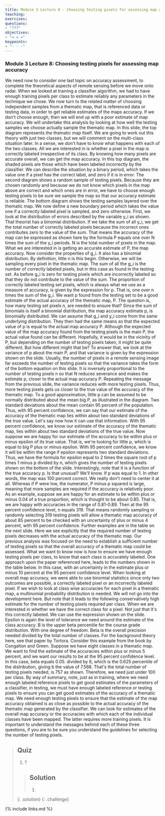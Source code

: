 ```yaml
---
title: Module 3 Lecture 8 - Choosing testing pixels for assessing map accuracy
teaching: 
exercises: 
questions:
- "???"
objectives:
- "= = ="
keypoints:
- "- - -"
---
```


### Module 3 Lecture 8: Choosing testing pixels for assessing map accuracy

We need now to consider one last topic on accuracy assessment, to complete the theoretical aspects of remote sensing before we move onto radar. When we looked at training a classifier algorithm, we had to have enough training pixels per class to estimate reliably any parameters in the technique we chose. We now turn to the related matter of choosing independent samples from a thematic map, that is referenced data or testing data, in order to get reliable estimates of the maps accuracy. If we don't choose enough, then we will end up with a poor estimate of map accuracy. We will undertake this analysis by looking at how well the testing samples we choose actually sample the thematic map. In this slide, the top diagram represents the thematic map itself. We are going to work out this theory with just two classes, but we will comment on the multi-class situation later. In a sense, we don't have to know what happens with each of the two classes. All we are interested in is whether a pixel in the map is correctly labeled irrespective of its class. By knowing how many pixels are accurate overall, we can get the map accuracy. In this top diagram, the shaded pixels are those which have been labeled incorrectly by the classifier. We can describe the situation by a binary period, which takes the value one if a pixel has the correct label, and zero if it is in error. The second diagram shows a random sample of testing pixels. Because they are chosen randomly and because we do not know which pixels in the map above are correct and which ones are in error, we have to choose enough testing pixels to be sure we sample the map so that our accuracy estimate is reliable. The bottom diagram shows the testing samples layered over the thematic map. We now define a new boundary period which takes the value one if a correctly labeled pixel is sampled, and zero otherwise. First, we look at the distribution of errors described by the variable y_i as shown. That theorist has a binomial distribution. If we take the sum of all y_i, we get the total number of correctly labeled pixels because the incorrect ones contributes zero to the value of the sum. That means the accuracy of the map can be expressed as shown here by the formula P equals one over N times the sum of the y_i periods. N is the total number of pixels in the map. What we are interested in is getting an accurate estimate of P, the map accuracy. Now consider the properties of g_i. It also has a binomial distribution. By definition, little n is this begin. Otherwise, we will be sampling every pixel in the thematic map. The sum of all the g_i is the number of correctly labeled pixels, but in this case as found in the testing set. As before g_i is zero for testing pixels which are incorrectly labeled so that they do not contribute to the value of the sum. The proportion of correctly labeled testing set pixels, which is always what we use as a measure of accuracy, is given by the expression for p. That is, one over n times the sum of the g_i. We want p found from the testing set to be a good estimate of the actual accuracy of the thematic map, P. The question is, how many testing set pixels n, are needed to ensure that? Since the sum of binomials is itself a binomial distribution, the map accuracy estimate p, is binomially distributed. We can assume that g_i and y_i come from the same underlying distribution. They then had the same means so that the expected value of p is equal to the actual map accuracy P. Although the expected value of the map accuracy found from the testing pixels is the main P, the actual value found can be different. Hopefully, it would be in the vicinity of P, but depending on the number of testing pixels taken, it might be quite different. But how different might that be? To answer that, we look at the variance of p about the main P, and that variance is given by the expression shown on the slide. Usually, the number of pixels in a remote sensing image far exceeds the number of testing pixels so that the variance takes the form of the bottom equation on this slide. It is inversely proportional to the number of testing pixels n so that N reduces severance and makes the estimate p, closer to the actual map accuracy P. Repeating the message from the previous slide, the variance reduces with more testing pixels. Thus, more testing pixels gets us closer to the true value of the accuracy of the thematic map. To a good approximation, little p can be assumed to be normally distributed about the mean big P, as illustrated in the diagram. Two standard deviations about the mean contain 95 percent of the population. Thus, with 95 percent confidence, we can say that our estimate of the accuracy of the thematic map lies within about two standard deviations of the true value. Let's say now how it can use that information. With 95 percent confidence, we know our estimate of the accuracy of the thematic map, lies within about two standard deviations of the true value. Now suppose we are happy for our estimate of the accuracy to be within plus or minus epsilon of its true value. That is, we're looking for little p, which is equal to big P plus or minus epsilon. With 95 percent confidence, we know it will be within the range if epsilon represents two standard deviations. Thus, we have the formula for epsilon equal to 2 times the square root of p times 1 minus p divided by n, which gives the number of testing pixels shown on the bottom of the slide. Interestingly, note that it is a function of the true accuracy p. Is that unusual? We'll know. If p was equal to 1. In other words, the map was 100 percent correct. We really don't need to center it at all. Whereas if P were low, the numerator, P minus p squared is large, meaning that more samples are required if the accuracy is relatively poor. As an example, suppose we are happy for an estimate to be within plus or minus 0.04 of a true proportion, which is thought to be about 0.85. That is, we are happy with accuracies in the range of 0.81-0.89. Then at the 95 percent confidence level, n equals 319. That means randomly sampling or randomly selecting 319 testing pixels will allow a thematic map accuracy of about 85 percent to be checked with an uncertainty of plus or minus 4 percent, with 95 percent confidence. Further examples are in the table on the next slide. Here we see explicitly that the required number of testing pixels decreases with the actual accuracy of the thematic map. Our previous analysis was focused on the need to establish a sufficient number of testing pixels so that the overall accuracy of a thematic map could be assessed. What we want to know now is how to ensure we have enough testing pixels per class, to know that each class is accurately labeled. One approach upon the paper referenced here, leads to the numbers shown in the table below. In this case, with an uncertainty in the estimate plus or minus 10 percent at the 95 percent confidence level. When looking at overall map accuracy, we were able to use binomial statistics since only two outcomes are possible, a correctly labeled pixel or an incorrectly labeled pixel. If we wish to look at class wise accuracies for each pixel in a thematic map, a multinomial probability distribution is needed. We will not go into the development here. But note that it leads to the following conservatively high estimate for the number of testing pixels required per class. When we are interested in whether we have the correct class for a pixel. Not just that it's this correctly labeled. We can use the expression shown on the slide. Epsilon is again the level of tolerance we need around the estimate of the class accuracy. B is the upper beta percentile for the course grade distribution. With one degree of freedom. Beta is the overall precision needed divided by the total number of classes. For the background theory here, see that paper by Tortora. Consider this example from the book by Congalton and Green. Suppose we have eight classes in a thematic map. We want to find the estimate of the accuracies within plus or minus 5 percent, and we want our results to be at the 95 percent confidence level. In this case, beta equals 0.05. divided by 8, which is the 0.625 percentile of the distribution, giving b the value of 7.568. That's the total number of testing pixels needed, is 757 as shown. Therefore, we need just under 100 per class. By way of summary, note, just as in training, where we need enough labeled reference pixels to get good estimates of the parameters of a classifier, in testing, we must have enough labeled reference or testing pixels to ensure you can get good estimates of the accuracy of a thematic map. We need enough testing pixels to ensure that the estimate of the map accuracy obtained is as close as possible to the actual accuracy of the thematic map generated by the classifier. We can look for estimates of the overall map accuracy or the accuracies with which each of the individual classes have been mapped. The latter requires more training pixels. It is important to understand the messages behind each of these three questions, if you are to be sure you understand the guidelines for selecting the number of testing pixels. 

> ## Quiz
>
> 1. ?
>
> > ## Solution
> >
> > 1. 
>    {: .solution}
 {: .challenge}

{% include links.md %}
